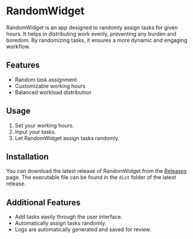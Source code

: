 # RandomWidget

RandomWidget is an app designed to randomly assign tasks for given hours. It helps in distributing work evenly, preventing any burden and boredom. By randomizing tasks, it ensures a more dynamic and engaging workflow.

## Features
- Random task assignment
- Customizable working hours
- Balanced workload distribution

## Usage
1. Set your working hours.
2. Input your tasks.
3. Let RandomWidget assign tasks randomly.

## Installation

You can download the latest release of RandomWidget from the [Releases](https://github.com/Random_is_Best/releases) page. The executable file can be found in the `dist` folder of the latest release.

## Additional Features
- Add tasks easily through the user interface.
- Automatically assign tasks randomly.
- Logs are automatically generated and saved for review.
